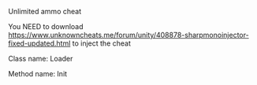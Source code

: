 Unlimited ammo cheat

You NEED to download https://www.unknowncheats.me/forum/unity/408878-sharpmonoinjector-fixed-updated.html to inject the cheat

Class name: Loader

Method name: Init


